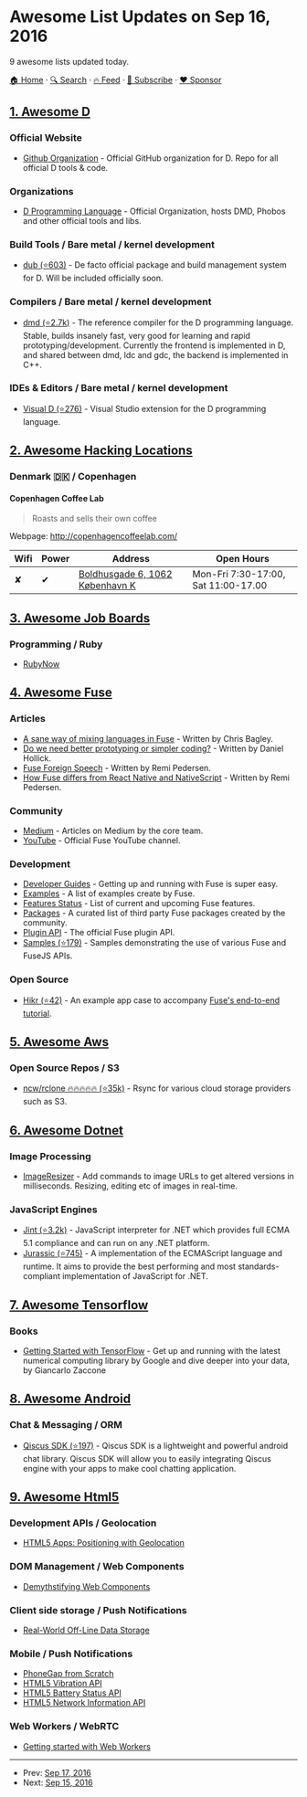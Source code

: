 # Awesome List Updates on Sep 16, 2016

9 awesome lists updated today.

[🏠 Home](/README.md) · [🔍 Search](https://www.trackawesomelist.com/search/) · [🔥 Feed](https://www.trackawesomelist.com/rss.xml) · [📮 Subscribe](https://trackawesomelist.us17.list-manage.com/subscribe?u=d2f0117aa829c83a63ec63c2f&id=36a103854c) · [❤️  Sponsor](https://github.com/sponsors/theowenyoung)



## [1. Awesome D](/content/dlang-community/awesome-d/README.md)

### Official Website

*   [Github Organization](https://github.com/dlang) - Official GitHub organization for D. Repo for all official D tools & code.

### Organizations

*   [D Programming Language](https://github.com/dlang) - Official Organization, hosts DMD, Phobos and other official tools and libs.

### Build Tools / Bare metal / kernel development

*   [dub (⭐603)](https://github.com/dlang/dub) - De facto official package and build management system for D. Will be included officially soon.

### Compilers / Bare metal / kernel development

*   [dmd (⭐2.7k)](https://github.com/dlang/dmd) - The reference compiler for the D programming language. Stable, builds insanely fast, very good for learning and rapid prototyping/development. Currently the frontend is implemented in D, and shared between dmd, ldc and gdc, the backend is implemented in C++.

### IDEs & Editors / Bare metal / kernel development

*   [Visual D (⭐276)](https://github.com/dlang/visuald) - Visual Studio extension for the D programming language.

## [2. Awesome Hacking Locations](/content/daviddias/awesome-hacking-locations/README.md)

### Denmark 🇩🇰 / Copenhagen

#### Copenhagen Coffee Lab

> Roasts and sells their own coffee

Webpage: <http://copenhagencoffeelab.com/>

| Wifi | Power | Address                                                             | Open Hours                          |
| ---- | ----- | ------------------------------------------------------------------- | ----------------------------------- |
| ✘    | ✔     | [Boldhusgade 6, 1062 København K](https://goo.gl/maps/nN7zjHsSmcU2) | Mon-Fri 7:30-17:00, Sat 11:00-17.00 |

## [3. Awesome Job Boards](/content/tramcar/awesome-job-boards/README.md)

### Programming / Ruby

*   [RubyNow](https://jobs.rubynow.com/)

## [4. Awesome Fuse](/content/fuse-compound/awesome-fuse/README.md)

### Articles

*   [A sane way of mixing languages in Fuse](https://medium.com/@fusetools/a-sane-way-of-mixing-languages-in-fuse-660b351c2f96) - Written by Chris Bagley.
*   [Do we need better prototyping or simpler coding?](https://blog.prototypr.io/do-we-need-better-prototyping-or-simpler-coding-269109426313#.7c7y1vgx7) - Written by Daniel Hollick.
*   [Fuse Foreign Speech](https://medium.com/@fusetools/fuse-foreign-speech-c4d888b505ec) - Written by Remi Pedersen.
*   [How Fuse differs from React Native and NativeScript](https://medium.com/@fusetools/how-fuse-differs-from-react-native-and-nativescript-525344f02aaf#.pa1n8uh5l) - Written by Remi Pedersen.

### Community

*   [Medium](https://medium.com/@fusetools) - Articles on Medium by the core team.
*   [YouTube](https://www.youtube.com/channel/UCPizp_2dBkLlXRFnbieG3Qw/feed) - Official Fuse YouTube channel.

### Development

*   [Developer Guides](https://www.fusetools.com/docs) - Getting up and running with Fuse is super easy.
*   [Examples](https://www.fusetools.com/examples) - A list of examples create by Fuse.
*   [Features Status](https://www.fusetools.com/docs/features) - List of current and upcoming Fuse features.
*   [Packages](https://www.fusetools.com/docs/packages) - A curated list of third party Fuse packages created by the community.
*   [Plugin API](https://www.fusetools.com/docs/technical-corner/fuse-protocol) - The official Fuse plugin API.
*   [Samples (⭐179)](https://github.com/fusetools/fuse-samples/) - Samples demonstrating the use of various Fuse and FuseJS APIs.

### Open Source

*   [Hikr (⭐42)](https://github.com/fusetools/hikr) - An example app case to accompany [Fuse's end-to-end tutorial](https://www.fusetools.com/docs/tutorial/tutorial).

## [5. Awesome Aws](/content/donnemartin/awesome-aws/README.md)

### Open Source Repos / S3

*   [ncw/rclone :fire::fire::fire::fire::fire: (⭐35k)](https://github.com/ncw/rclone) - Rsync for various cloud storage providers such as S3.

## [6. Awesome Dotnet](/content/quozd/awesome-dotnet/README.md)

### Image Processing

*   [ImageResizer](https://imageresizing.net/) - Add commands to image URLs to get altered versions in milliseconds. Resizing, editing etc of images in real-time.

### JavaScript Engines

*   [Jint (⭐3.2k)](https://github.com/sebastienros/jint) - JavaScript interpreter for .NET which provides full ECMA 5.1 compliance and can run on any .NET platform.
*   [Jurassic (⭐745)](https://github.com/paulbartrum/jurassic) - A implementation of the ECMAScript language and runtime. It aims to provide the best performing and most standards-compliant implementation of JavaScript for .NET.

## [7. Awesome Tensorflow](/content/jtoy/awesome-tensorflow/README.md)

### Books

*   [Getting Started with TensorFlow](https://www.packtpub.com/big-data-and-business-intelligence/getting-started-tensorflow) - Get up and running with the latest numerical computing library by Google and dive deeper into your data, by Giancarlo Zaccone

## [8. Awesome Android](/content/JStumpp/awesome-android/README.md)

### Chat & Messaging / ORM

*   [Qiscus SDK (⭐197)](https://github.com/qiscus/qiscus-sdk-android) - Qiscus SDK is a lightweight and powerful android chat library. Qiscus SDK will allow you to easily integrating Qiscus engine with your apps to make cool chatting application.

## [9. Awesome Html5](/content/diegocard/awesome-html5/README.md)

### Development APIs / Geolocation

*   [HTML5 Apps: Positioning with Geolocation](https://code.tutsplus.com/tutorials/html5-apps-positioning-with-geolocation--mobile-456)

### DOM Management / Web Components

*   [Demythstifying Web Components](http://www.backalleycoder.com/2016/08/26/demythstifying-web-components/)

### Client side storage / Push Notifications

*   [Real-World Off-Line Data Storage](https://code.tutsplus.com/tutorials/real-world-off-line-data-storage--net-34063)

### Mobile / Push Notifications

*   [PhoneGap from Scratch](https://code.tutsplus.com/tutorials/phonegap-from-scratch-introduction--mobile-9171)
*   [HTML5 Vibration API](https://code.tutsplus.com/tutorials/html5-vibration-api--mobile-22585)
*   [HTML5 Battery Status API](https://code.tutsplus.com/tutorials/html5-battery-status-api--mobile-22795)
*   [HTML5 Network Information API](https://code.tutsplus.com/tutorials/html5-network-information-api--cms-21598)

### Web Workers / WebRTC

*   [Getting started with Web Workers](https://code.tutsplus.com/tutorials/getting-started-with-web-workers--net-27667)

---

- Prev: [Sep 17, 2016](/content/2016/09/17/README.md)
- Next: [Sep 15, 2016](/content/2016/09/15/README.md)